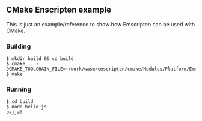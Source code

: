 ## CMake Enscripten example
This is just an example/reference to show how Emscripten can be used with CMake.

### Building
```console
$ mkdir build && cd build
$ cmake .. -DCMAKE_TOOLCHAIN_FILE=~/work/wasm/emscripten/cmake/Modules/Platform/Emscripten.cmake
$ make
```

### Running
```console
$ cd build
$ node hello.js
bajja!
```
